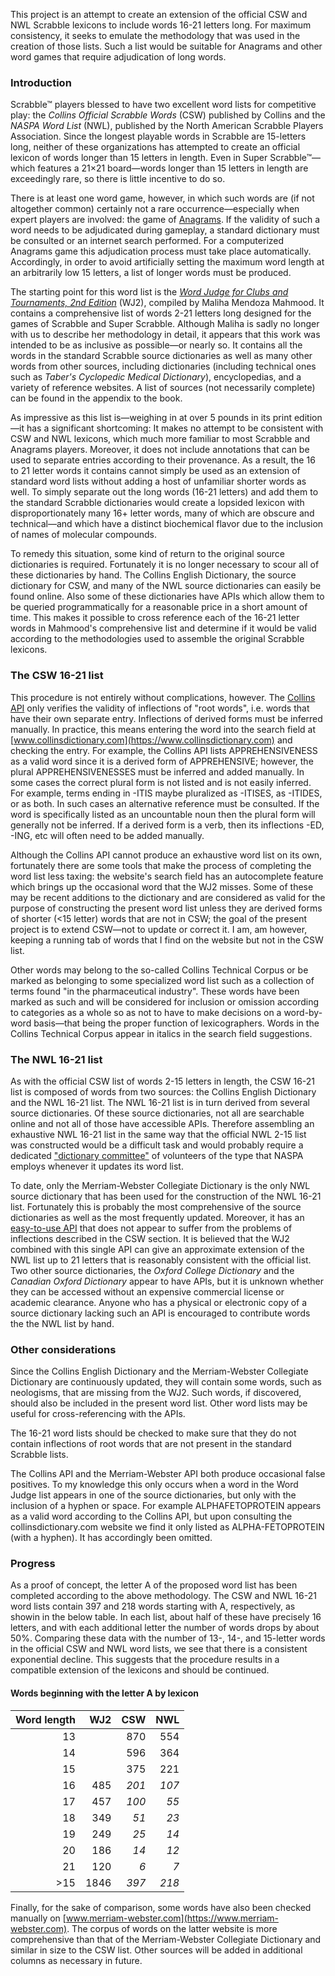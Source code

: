 This project is an attempt to create an extension of the official CSW and NWL Scrabble lexicons to include words 16-21 letters long. For maximum consistency, it seeks to emulate the methodology that was used in the creation of those lists. Such a list would be suitable for Anagrams and other word games that require adjudication of long words.

### Introduction
Scrabble™ players blessed to have two excellent word lists for competitive play: the _Collins Official Scrabble Words_ (CSW) published by Collins and the _NASPA Word List_ (NWL), published by the North American Scrabble Players Association. Since the longest playable words in Scrabble are 15-letters long, neither of these organizations has attempted to create an official lexicon of words longer than 15 letters in length. Even in Super Scrabble™—which features a 21×21 board—words longer than 15 letters in length are exceedingly rare, so there is little incentive to do so.

There is at least one word game, however, in which such words are (if not altogether common) certainly not a rare occurrence—especially when expert players are involved: the game of [Anagrams](https://www.anagrams.site). If the validity of such a word needs to be adjudicated during gameplay, a standard dictionary must be consulted or an internet search performed. For a computerized Anagrams game this adjudication process must take place automatically. Accordingly, in order to avoid artificially setting the maximum word length at an arbitrarily low 15 letters, a list of longer words must be produced.

The starting point for this word list is the [_Word Judge for Clubs and Tournaments, 2nd Edition_](https://www.amazon.com/Word-Judge-Clubs-Tournaments-Superscrabble/dp/1643676407) (WJ2), compiled by Maliha Mendoza Mahmood. It contains a comprehensive list of words 2-21 letters long designed for the games of Scrabble and Super Scrabble. Although Maliha is sadly no longer with us to describe her methodology in detail, it appears that this work was intended to be as inclusive as possible—or nearly so. It contains all the words in the standard Scrabble source dictionaries as well as many other words from other sources, including dictionaries (including technical ones such as _Taber's Cyclopedic Medical Dictionary_), encyclopedias, and a variety of reference websites. A list of sources (not necessarily complete) can be found in the appendix to the book.

As impressive as this list is—weighing in at over 5 pounds in its print edition—it has a significant shortcoming: It makes no attempt to be consistent with CSW and NWL lexicons, which much more familiar to most Scrabble and Anagrams players. Moreover, it does not include annotations that can be used to separate entries according to their provenance. As a result, the 16 to 21 letter words it contains cannot simply be used as an extension of standard word lists without adding a host of unfamiliar shorter words as well. To simply separate out the long words (16-21 letters) and add them to the standard Scrabble dictionaries would create a lopsided lexicon with disproportionately many 16+ letter words, many of which are obscure and technical—and which have a distinct biochemical flavor due to the inclusion of names of molecular compounds.

To remedy this situation, some kind of return to the original source dictionaries is required. Fortunately it is no longer necessary to scour all of these dictionaries by hand. The Collins English Dictionary, the source dictionary for CSW, and many of the NWL source dictionaries can easily be found online. Also some of these dictionaries have APIs which allow them to be queried programmatically for a reasonable price in a short amount of time. This makes it possible to cross reference each of the 16-21 letter words in Mahmood's comprehensive list and determine if it would be valid according to the methodologies used to assemble the original Scrabble lexicons.

### The CSW 16-21 list
This procedure is not entirely without complications, however. The [Collins API](https://www.collinsdictionary.com/us/collins-api) only verifies the validity of inflections of "root words", i.e. words that have their own separate entry. Inflections of derived forms must be inferred manually. In practice, this means entering the word into the search field at [www.collinsdictionary.com](https://www.collinsdictionary.com) and checking the entry. For example, the Collins API lists APPREHENSIVENESS as a valid word since it is a derived form of APPREHENSIVE; however, the plural APPREHENSIVENESSES must be inferred and added manually. In some cases the correct plural form is not listed and is not easily inferred. For example, terms ending in -ITIS maybe pluralized as -ITISES, as -ITIDES, or as both. In such cases an alternative reference must be consulted. If the word is specifically listed as an uncountable noun then the plural form will generally not be inferred. If a derived form is a verb, then its inflections -ED, -ING, etc will often need to be added manually.

Although the Collins API cannot produce an exhaustive word list on its own, fortunately there are some tools that make the process of completing the word list less taxing: the website's search field has an autocomplete feature which brings up the occasional word that the WJ2 misses. Some of these may be recent additions to the dictionary and are considered as valid for the purpose of constructing the present word list unless they are derived forms of shorter (<15 letter) words that are not in CSW; the goal of the present project is to extend CSW—not to update or correct it. I am, am however, keeping a running tab of words that I find on the website but not in the CSW list.

Other words may belong to the so-called Collins Technical Corpus or be marked as belonging to some specialized word list such as a collection of terms found "in the pharmaceutical industry". These words have been marked as such and will be considered for inclusion or omission according to categories as a whole so as not to have to make decisions on a word-by-word basis—that being the proper function of lexicographers. Words in the Collins Technical Corpus appear in italics in the search field suggestions.

### The NWL 16-21 list
As with the official CSW list of words 2-15 letters in length, the CSW 16-21 list is composed of words from two sources: the Collins English Dictionary and the NWL 16-21 list. The NWL 16-21 list is in turn derived from several source dictionaries. Of these source dictionaries, not all are searchable online and not all of those have accessible APIs. Therefore assembling an exhaustive NWL 16-21 list in the same way that the official NWL 2-15 list was constructed would be a difficult task and would probably require a dedicated ["dictionary committee"](https://scrabbleplayers.org/w/Dictionary_Committee) of volunteers of the type that NASPA employs whenever it updates its word list. 

To date, only the Merriam-Webster Collegiate Dictionary is the only NWL source dictionary that has been used for the construction of the NWL 16-21 list. Fortunately this is probably the most comprehensive of the source dictionaries as well as the most frequently updated. Moreover, it has an [easy-to-use API](https://dictionaryapi.com/) that does not appear to suffer from the problems of inflections described in the CSW section. It is believed that the WJ2 combined with this single API can give an approximate extension of the NWL list up to 21 letters that is reasonably consistent with the official list. Two other source dictionaries, the _Oxford College Dictionary_ and the _Canadian Oxford Dictionary_ appear to have APIs, but it is unknown whether they can be accessed without an expensive commercial license or academic clearance. Anyone who has a physical or electronic copy of a source dictionary lacking such an API is encouraged to contribute words the the NWL list by hand.

### Other considerations
Since the Collins English Dictionary and the Merriam-Webster Collegiate Dictionary are continuously updated, they will contain some words, such as neologisms, that are missing from the WJ2. Such words, if discovered, should also be included in the present word list. Other word lists may be useful for cross-referencing with the APIs.

The 16-21 word lists should be checked to make sure that they do not contain inflections of root words that are not present in the standard Scrabble lists.

The Collins API and the Merriam-Webster API both produce occasional false positives. To my knowledge this only occurs when a word in the Word Judge list appears in one of the source dictionaries, but only with the inclusion of a hyphen or space. For example ALPHAFETOPROTEIN appears as a valid word according to the Collins API, but upon consulting the collinsdictionary.com website we find it only listed as ALPHA-FETOPROTEIN (with a hyphen). It has accordingly been omitted.

### Progress
As a proof of concept, the letter A of the proposed word list has been completed according to the above methodology. The CSW and NWL 16-21 word lists contain 397 and 218 words starting with A, respectively, as showin in the below table. In each list, about half of these have precisely 16 letters, and with each additional letter the number of words drops by about 50%. Comparing these data with the number of 13-, 14-, and 15-letter words in the official CSW and NWL word lists, we see that there is a consistent exponential decline. This suggests that the procedure results in a compatible extension of the lexicons and should be continued.

#### Words beginning with the letter A by lexicon
| Word length | WJ2 |  CSW  | NWL  |
| --------: |--------:| -----:| -----:|
| 13|   |  870|  554|
| 14|   |  596|  364|
| 15|   |  375|  221|
| 16| 485|*201*|*107*|
| 17| 457|*100*| *55*|
| 18| 349| *51*| *23*|
| 19| 249| *25*| *14*|
| 20| 186| *14*| *12*|
| 21| 120|  *6*|  *7*|
|>15|1846|*397*|*218*|

Finally, for the sake of comparison, some words have also been checked manually on [www.merriam-webster.com](https://www.merriam-webster.com). The corpus of words on the latter website is more comprehensive than that of the Merriam-Webster Collegiate Dictionary and similar in size to the CSW list. Other sources will be added in additional columns as necessary in future.
